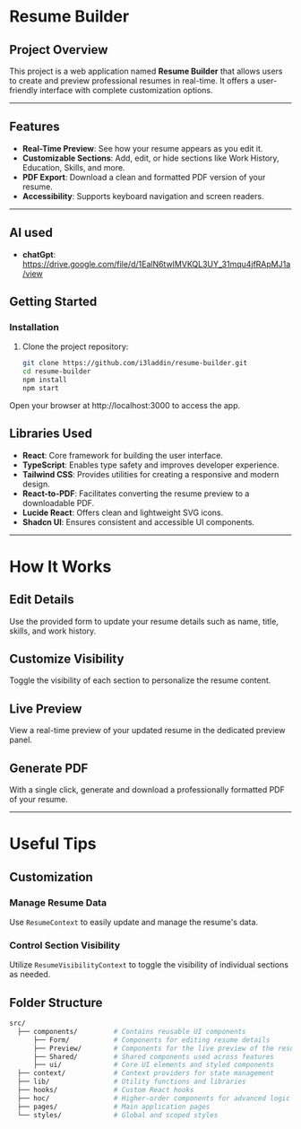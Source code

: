 # Resume Builder

## Project Overview
This project is a web application named **Resume Builder** that allows users to create and preview professional resumes in real-time. It offers a user-friendly interface with complete customization options.

---

## Features
- **Real-Time Preview**: See how your resume appears as you edit it.
- **Customizable Sections**: Add, edit, or hide sections like Work History, Education, Skills, and more.
- **PDF Export**: Download a clean and formatted PDF version of your resume.
- **Accessibility**: Supports keyboard navigation and screen readers.

---

## AI used 
- **chatGpt**: https://drive.google.com/file/d/1EalN6twIMVKQL3UY_31mqu4jfRApMJ1a/view

## Getting Started

### Installation
1. Clone the project repository:
   ```bash
   git clone https://github.com/i3laddin/resume-builder.git
   cd resume-builder
   npm install
   npm start
Open your browser at http://localhost:3000 to access the app.



  
  ## Libraries Used

- **React**: Core framework for building the user interface.
- **TypeScript**: Enables type safety and improves developer experience.
- **Tailwind CSS**: Provides utilities for creating a responsive and modern design.
- **React-to-PDF**: Facilitates converting the resume preview to a downloadable PDF.
- **Lucide React**: Offers clean and lightweight SVG icons.
- **Shadcn UI**: Ensures consistent and accessible UI components.

---

# How It Works

## Edit Details
Use the provided form to update your resume details such as name, title, skills, and work history.

## Customize Visibility
Toggle the visibility of each section to personalize the resume content.

## Live Preview
View a real-time preview of your updated resume in the dedicated preview panel.

## Generate PDF
With a single click, generate and download a professionally formatted PDF of your resume.

---

# Useful Tips

## Customization

### Manage Resume Data
Use `ResumeContext` to easily update and manage the resume's data.

### Control Section Visibility
Utilize `ResumeVisibilityContext` to toggle the visibility of individual sections as needed.



## Folder Structure

```bash 
src/
  ├── components/         # Contains reusable UI components
      ├── Form/           # Components for editing resume details
      ├── Preview/        # Components for the live preview of the resume
      ├── Shared/         # Shared components used across features
      ├── ui/             # Core UI elements and styled components
  ├── context/            # Context providers for state management
  ├── lib/                # Utility functions and libraries
  ├── hooks/              # Custom React hooks
  ├── hoc/                # Higher-order components for advanced logic
  ├── pages/              # Main application pages
  └── styles/             # Global and scoped styles
  
  
  
